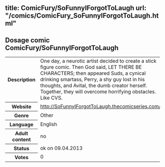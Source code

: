 title: ComicFury/SoFunnyIForgotToLaugh
url: "/comics/ComicFury_SoFunnyIForgotToLaugh.html"
---
Dosage comic ComicFury/SoFunnyIForgotToLaugh
-----------------------------------------

<table class="comicinfo">
<tr>
<th>Description</th><td>One day, a neurotic artist decided to create a stick figure comic. Then God said, LET THERE BE CHARACTERS; then appeared Suds, a cynical drinking smartass, Perry, a shy guy lost in his thoughts, and Avital, the dumb creator herself. Together, they will overcome horrifying obstacles. Like CVS.</td>
</tr>
<tr>
<th>Website</th><td><a href="http://SoFunnyIForgotToLaugh.thecomicseries.com/">http://SoFunnyIForgotToLaugh.thecomicseries.com/</a></td>
</tr>
<tr>
<th>Genre</th><td>Other</td>
</tr>
<tr>
<th>Language</th><td>English</td>
</tr>
<tr>
<th>Adult content</th><td>no</td>
</tr>
<tr>
<th>Status</th><td>ok on 09.04.2013</td>
</tr>
<tr>
<th>Votes</th><td>0</div></td>
</tr>
</table>
